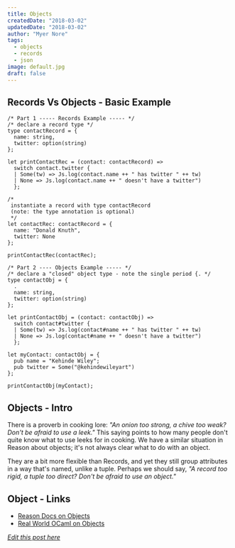 ```yaml
---
title: Objects
createdDate: "2018-03-02"
updatedDate: "2018-03-02"
author: "Myer Nore"
tags:
  - objects
  - records
  - json
image: default.jpg
draft: false
---
```


## Records Vs Objects - Basic Example

```reason
/* Part 1 ----- Records Example ----- */
/* declare a record type */
type contactRecord = {
  name: string,
  twitter: option(string)
};

let printContactRec = (contact: contactRecord) =>
  switch contact.twitter {
  | Some(tw) => Js.log(contact.name ++ " has twitter " ++ tw)
  | None => Js.log(contact.name ++ " doesn't have a twitter")
  };

/*
 instantiate a record with type contactRecord
 (note: the type annotation is optional)
 */
let contactRec: contactRecord = {
  name: "Donald Knuth",
  twitter: None
};

printContactRec(contactRec);

/* Part 2 ---- Objects Example ----- */
/* declare a "closed" object type - note the single period {. */
type contactObj = {
  .
  name: string,
  twitter: option(string)
};

let printContactObj = (contact: contactObj) =>
  switch contact#twitter {
  | Some(tw) => Js.log(contact#name ++ " has twitter " ++ tw)
  | None => Js.log(contact#name ++ " doesn't have a twitter")
  };

let myContact: contactObj = {
  pub name = "Kehinde Wiley";
  pub twitter = Some("@kehindewileyart")
};

printContactObj(myContact);
```

## Objects - Intro

There is a proverb in cooking lore: _"An onion too strong, a chive too weak? Don't be 
afraid to use a leek."_ This saying points to how many people don't quite know what
to use leeks for in cooking. We have a similar situation in Reason about objects;
it's not always clear what to do with an object.

They are a bit more flexible than Records, and yet they still group attributes
in a way that's named, unlike a tuple. Perhaps we should say, _"A record too rigid, 
a tuple too direct? Don't be afraid to use an object."_ 

## 

## Object - Links

-   [Reason Docs on Objects](https://reasonml.github.io/docs/en/object.html)
-   [Real World OCaml on Objects](https://realworldocaml.org/v1/en/html/objects.html)

_[Edit this post here](https://github.com/codekiln/gradus-reason/tree/master/data/steps/2018-03-02--objects/index.md)_
